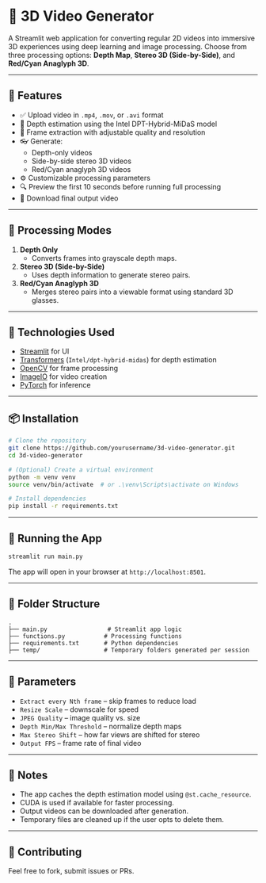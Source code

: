 # 🎥 3D Video Generator

A Streamlit web application for converting regular 2D videos into immersive 3D experiences using deep learning and image processing. Choose from three processing options: **Depth Map**, **Stereo 3D (Side-by-Side)**, and **Red/Cyan Anaglyph 3D**.

---

## 🚀 Features

- ✅ Upload video in `.mp4`, `.mov`, or `.avi` format
- 🧠 Depth estimation using the Intel DPT-Hybrid-MiDaS model
- 🔁 Frame extraction with adjustable quality and resolution
- 👓 Generate:
  - Depth-only videos
  - Side-by-side stereo 3D videos
  - Red/Cyan anaglyph 3D videos
- ⚙️ Customizable processing parameters
- 🔍 Preview the first 10 seconds before running full processing
- 💾 Download final output video

---

## 📸 Processing Modes

1. **Depth Only**
   - Converts frames into grayscale depth maps.
2. **Stereo 3D (Side-by-Side)**
   - Uses depth information to generate stereo pairs.
3. **Red/Cyan Anaglyph 3D**
   - Merges stereo pairs into a viewable format using standard 3D glasses.

---

## 🧰 Technologies Used

- [Streamlit](https://streamlit.io/) for UI
- [Transformers](https://huggingface.co/transformers/) (`Intel/dpt-hybrid-midas`) for depth estimation
- [OpenCV](https://opencv.org/) for frame processing
- [ImageIO](https://imageio.readthedocs.io/) for video creation
- [PyTorch](https://pytorch.org/) for inference

---

## 📦 Installation

```bash
# Clone the repository
git clone https://github.com/yourusername/3d-video-generator.git
cd 3d-video-generator

# (Optional) Create a virtual environment
python -m venv venv
source venv/bin/activate  # or .\venv\Scripts\activate on Windows

# Install dependencies
pip install -r requirements.txt
```

---

## 🧪 Running the App

```bash
streamlit run main.py
```

The app will open in your browser at `http://localhost:8501`.

---

## 📁 Folder Structure

```
.
├── main.py                 # Streamlit app logic
├── functions.py           # Processing functions
├── requirements.txt       # Python dependencies
├── temp/                  # Temporary folders generated per session
```

---

## 🧮 Parameters

- `Extract every Nth frame` – skip frames to reduce load
- `Resize Scale` – downscale for speed
- `JPEG Quality` – image quality vs. size
- `Depth Min/Max Threshold` – normalize depth maps
- `Max Stereo Shift` – how far views are shifted for stereo
- `Output FPS` – frame rate of final video

---

## 📌 Notes

- The app caches the depth estimation model using `@st.cache_resource`.
- CUDA is used if available for faster processing.
- Output videos can be downloaded after generation.
- Temporary files are cleaned up if the user opts to delete them.

---

## 🤝 Contributing

Feel free to fork, submit issues or PRs.
